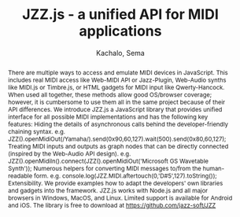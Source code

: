 --- 
title: "JZZ.js - a unified API for MIDI applications" 
abstract: "There are multiple ways to access and emulate MIDI devices in JavaScript. This includes real MIDI access like Web-MIDI API or Jazz-Plugin, Web-Audio synths like MIDI.js or Timbre.js, or HTML gadgets for MIDI input like Qwerty-Hancock. When used all together, these methods allow good OS/browser coverage; however, it is cumbersome to use them all in the same project because of their API differences. We introduce JZZ.js a JavaScript library that provides unified interface for all possible MIDI implementations and has the following key features: Hiding the details of asynchronous calls behind the developer-friendly chaining syntax. e.g. JZZ().openMidiOut(/Yamaha/).send(0x90,60,127).wait(500).send(0x80,60,127); Treating MIDI inputs and outputs as graph nodes that can be directly connected (inspired by the Web-Audio API design). e.g. JZZ().openMidiIn().connect(JZZ().openMidiOut('Microsoft GS Wavetable Synth')); Numerous helpers for converting MIDI messages to/from the human-readable form. e.g. console.log(JZZ.MIDI.aftertouch(0,'D#5',127).toString()); Extensibility. We provide examples how to adapt the developers' own libraries and gadgets into the framework. JZZ.js works with Node.js and all major browsers in Windows, MacOS, and Linux. Limited support is available for Android and iOS. The library is free to download at https://github.com/jazz-soft/JZZ" 
address: "Atlanta, Georgia" 
author: "Kachalo, Sema"
webAuthor: "Christian Baumann, Johanna Friederike, Jan-Torsten Milde" 
booktitle: "Proceedings of the International Web Audio Conference" 
editor: "Freeman, Jason and Lerch, Alexander and Paradis, Matthew" 
month: "Proceedings of the International Web Audio Conference"
pages: "1-1" 
publisher: "Georgia Tech" 
series: "WAC '18"
track: "Talk"  
year: "2016" 
id: "2016_EA_59" 
tags: year2016
media: https://smartech.gatech.edu/bitstream/handle/1853/54664/jzzJS_videostream.html?sequence=8&isAllowed=y 
pdflink: /_data/papers/pdf/2016/2016_59.pdf
ISSN: 2663-5844
---